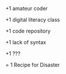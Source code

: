 +1 amateur coder

+1 digital literacy class

+1 code repository

+1 lack of syntax

+1 ???

= 1 Recipe for Disaster
